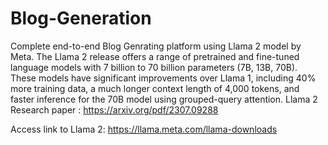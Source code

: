 # Blog-Generation
Complete end-to-end Blog Genrating platform using Llama 2 model by Meta. 
The Llama 2 release offers a range of pretrained and fine-tuned language models with 7 billion to 70 billion parameters (7B, 13B, 70B). These models have significant improvements over Llama 1, including 40% more training data, a much longer context length of 4,000 tokens, and faster inference for the 70B model using grouped-query attention.
Llama 2 Research paper : https://arxiv.org/pdf/2307.09288

Access link to Llama 2: https://llama.meta.com/llama-downloads
